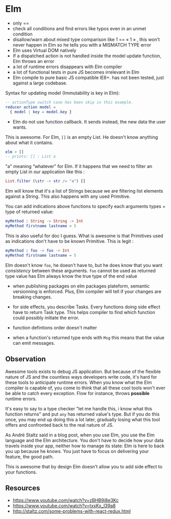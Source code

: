 # Elm

- only ==
- check all conditions and find errors like typos even in an unmet condition
- disallow/warn about mixed type comparison like 1 == « 1 » , this won’t never happen in Elm so he tells you with a MISMATCH TYPE error
- Elm uses Virtual DOM natively
- If a dispatched action is not handled inside the model update function, Elm throws an error
- a lot of runtime errors disappears with Elm compiler
- a lot of functional tests in pure JS becomes irrelevant in Elm
- Elm compile to pure basic JS compatible IE8+. has not been tested, just against a large codebase.

Syntax for updating model (Immutability is key in Elm):
```Elm
-- actionType switch case has been skip in this example.
reducer action model =
  { model | key = model.key }
```

- Elm do not use function callback. It sends instead, the new data the user wants.

This is awesome. For Elm, `[]` is an empty List. He doesn't know anything about what it contains.
```Elm
elm > []
-- prints: [] : List a
```
"a" meaning “whatever" for Elm.
If it happens that we need to filter an empty List in our application like this :
```Elm
List.filter (\str -> str /= "a") []
```
Elm will know that it's a list of Strings because we are filtering list elements against a String. This also happens with any used Primitive.


You can add indications above functions to specify each arguments types + type of returned value:
```Elm
myMethod : String -> String -> Int
myMethod firstname lastname = 5
```
This is also useful for doc I guess.
What is awesome is that Primitives used as indications don't have to be known Primitive.
This is legit :
```Elm
myMethod : foo -> foo -> Int
myMethod firstname lastname = 5
```
Elm doesn't know `foo`, he doesn't have to, but he does know that you want _consistency_ between these arguments.
`foo` cannot be used as returned type value has Elm always know the true type of the end value

- when publishing packages on elm packages plateform, semantic versionning is enforced. Plus, Elm compiler will tell if your changes are breaking changes.

- for side effects, you describe Tasks. Every functions doing  side effect have to return Task type. This helps compiler to find which function could possibly initiate the error.

- function defintions order doesn't matter

- when a function's returned type ends with `Msg` this means that the value can emit messages.

## Observation
Awesome tools exists to debug JS application. But because of the flexible nature of JS and the countless ways developers write code, it's hard for these tools to anticipate runtime errors.
When you know what the Elm compiler is capable of, you come to think that all these cool tools won't ever be able to catch every exception. Flow for instance, throws __possible__ runtime errors.

It's easy to say to a type checker "let me handle this, i know what this function returns" and put `any` has returned value's type. But if you do this once, you may end up doing this a lot later, gradually losing what this tool offers and confronted back to the real nature of JS.

As André Staltz said in a blog post, when you use Elm, you use the Elm language and the Elm architecture. You don't have to decide how your data travels inside your app, neither how to manage its state: Elm is here to back you up because he _knows_. You just have to focus on delivering your feature, the good path.

This is awesome that by design Elm doesn't allow you to add side effect to your functions.

## Resources
- https://www.youtube.com/watch?v=zBHB9i8e3Kc
- https://www.youtube.com/watch?v=txxKx_I39a8
- http://staltz.com/some-problems-with-react-redux.html
